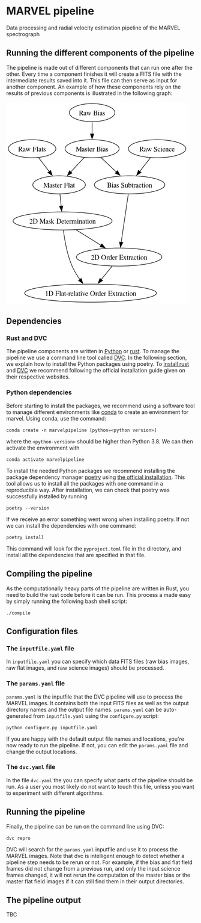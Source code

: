 # MARVEL pipeline
Data processing and radial velocity estimation pipeline of the MARVEL spectrograph


## Running the different components of the pipeline

The pipeline is made out of different components that can run one after the other. Every time a component finishes it will create a FITS file with the intermediate results saved into it. This file can then serve as input for another component. An example of how these components rely on the results of previous components is illustrated in the following graph:

![Components needed to create an "Optimal Science Extraction" image and how these are in turn dependent on other components.](./Docs/Images/my_output_file.png "Optimal Extraction")


## Dependencies

### Rust and DVC

The pipeline components are written in [Python](https://www.python.org/) or [rust](https://foundation.rust-lang.org/). To manage the pipeline we use a command line tool called [DVC](https://dvc.org/). In the following section, we explain how to install the Python packages using poetry. To [install rust](https://www.rust-lang.org/tools/install) and [DVC](https://dvc.org/#get-started-dvc) we recommend following the official installation guide given on their respective websites. 

### Python dependencies

Before starting to install the packages, we recommend using a software tool to manage different environments like [conda](https://docs.conda.io/projects/conda/en/stable/commands/create.html) to create an environment for marvel. Using conda, use the command:

```
conda create -n marvelpipeline [python=<python version>]
```

where the `<python-version>` should be higher than Python 3.8. We can then activate the environment with

```
conda activate marvelpipeline
```

To install the needed Python packages we recommend installing the package dependency manager [poetry](https://python-poetry.org/) using [the official installation](https://python-poetry.org/docs/). This tool allows us to install all the packages with one command in a reproducible way. After installation, we can check that poetry was successfully installed by running

```
poetry --version
```

If we receive an error something went wrong when installing poetry. If not we can install the dependencies with one command:

```
poetry install
```

This command will look for the `pyproject.toml` file in the directory, and install all the dependencies that are specified in that file.

## Compiling the pipeline

As the computationally heavy parts of the pipeline are written in Rust, you need to build the rust code before it can be run. This process a made easy by simply running the following bash shell script:

```
./compile
```


## Configuration files

### The `inputfile.yaml` file

In `inputfile.yaml` you can specify which data FITS files (raw bias images, raw flat images, and raw science images) should be processed. 


### The `params.yaml` file

`params.yaml` is the inputfile that the DVC pipeline will use to process the MARVEL images. It contains both the input FITS files as
well as the output directory names and the output file names. `params.yaml` can be auto-generated from `inputfile.yaml` using the
`configure.py` script:

```
python configure.py inputfile.yaml
```

If you are happy with the default output file names and locations, you're now ready to run the pipeline. If not, you can edit the
`params.yaml` file and change the output locations.


### The `dvc.yaml` file

In the file `dvc.yaml` the you can specify what parts of the pipeline should be run. As a user you most likely do not want to touch this 
file, unless you want to experiment with different algorithms.


## Running the pipeline

Finally, the pipeline can be run on the command line using DVC:

```
dvc repro
```

DVC will search for the `params.yaml` inputfile and use it to process the MARVEL images. 
Note that dvc is intelligent enough to detect whether a pipeline step needs to be rerun or not. For example, if the bias and flat field 
frames did not change from a previous run, and only the input science frames changed, it will not rerun the computation of the master bias 
or the master flat field images if it can still find them in their output directories.


## The pipeline output

TBC

